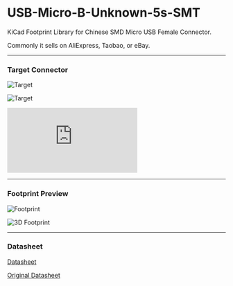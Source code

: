# USB-Micro-B-Unknown-5s-SMT
KiCad Footprint Library for Chinese SMD Micro USB Female Connector.

Commonly it sells on AliExpress, Taobao, or eBay.

---
### Target Connector

![Target](https://raw.githubusercontent.com/choryuidentify/USB-Micro-B-Unknown-5s-SMT/master/images/thumbnail_front.jpg)

![Target](https://raw.githubusercontent.com/choryuidentify/USB-Micro-B-Unknown-5s-SMT/master/images/thumbnail_back.jpg)

![Images from](https://www.aliexpress.com/item/32812572943.html)

---
### Footprint Preview

![Footprint](https://raw.githubusercontent.com/choryuidentify/USB-Micro-B-Unknown-5s-SMT/master/images/footprint.png)

![3D Footprint](https://raw.githubusercontent.com/choryuidentify/USB-Micro-B-Unknown-5s-SMT/master/images/footprint_3d.png)

---
### Datasheet

[Datasheet](https://raw.githubusercontent.com/choryuidentify/USB-Micro-B-Unknown-5s-SMT/master/datasheet.pdf)

[Original Datasheet](https://datasheet.lcsc.com/szlcsc/Jing-Extension-of-the-Electronic-Co-LCSC-micro-5PAll-posts-are-not-guided-Flat-welding-High-temperature_C40942.pdf)
